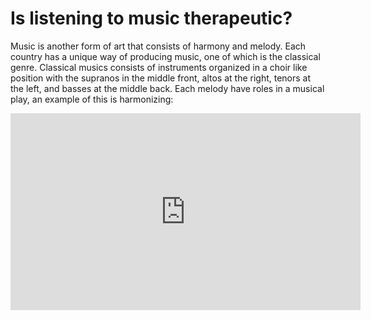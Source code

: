 # Is listening to music therapeutic?
Music is another form of art that consists of harmony and melody. Each country has a unique way of producing music, one of which is the classical genre. Classical musics consists of instruments organized in a choir like position with the supranos in the middle front, altos at the right, tenors at the left, and basses at the middle back. Each melody have roles in a musical play, an example of this is harmonizing:

<iframe width="560" height="315" src="https://www.youtube.com/embed/4Tr0otuiQuU?si=O_l56spcr6DO72Hd" title="YouTube video player" frameborder="0" allow="accelerometer; autoplay; clipboard-write; encrypted-media; gyroscope; picture-in-picture; web-share" allowfullscreen></iframe>
